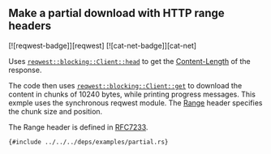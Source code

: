 ## Make a partial download with HTTP range headers

[![reqwest-badge]][reqwest] [![cat-net-badge]][cat-net]

Uses [`reqwest::blocking::Client::head`] to get the [Content-Length] of the response.

The code then uses [`reqwest::blocking::Client::get`] to download the content in
chunks of 10240 bytes, while printing progress messages. This exmple uses the synchronous
reqwest module.  The [Range] header specifies the chunk size and position.

The Range header is defined in [RFC7233][HTTP Range RFC7233].

```rust,editable,no_run
{#include ../../../deps/examples/partial.rs}
```

[`reqwest::blocking::Client::get`]: https://docs.rs/reqwest/*/reqwest/blocking/struct.Client.html#method.get
[`reqwest::blocking::Client::head`]: https://docs.rs/reqwest/*/reqwest/blocking/struct.Client.html#method.head
[Content-Length]: https://developer.mozilla.org/en-US/docs/Web/HTTP/Headers/Content-Length
[Range]: https://developer.mozilla.org/en-US/docs/Web/HTTP/Headers/Range

[HTTP Range RFC7233]: https://tools.ietf.org/html/rfc7233#section-3.1
